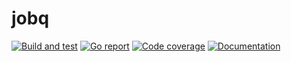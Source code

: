 # jobq

[![Build and test](https://img.shields.io/github/workflow/status/russtone/jobq/Build%20and%20test)](https://github.com/russtone/jobq/actions?query=workflow%3A%22Build+and+test%22)
[![Go report](https://goreportcard.com/badge/github.com/russtone/jobq)](https://goreportcard.com/report/github.com/russtone/jobq)
[![Code coverage](https://img.shields.io/codecov/c/gh/russtone/jobq.svg)](https://codecov.io/gh/russtone/jobq)
[![Documentation](https://pkg.go.dev/badge/github.com/russtone/jobq.svg)](https://pkg.go.dev/github.com/russtone/jobq)
